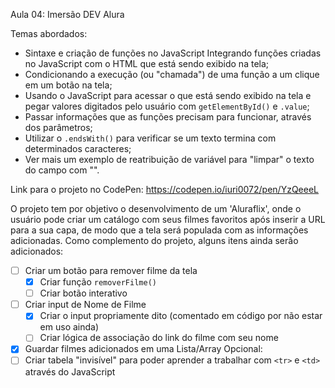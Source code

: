 Aula 04: Imersão DEV Alura

Temas abordados:

- Sintaxe e criação de funções no JavaScript Integrando funções criadas no JavaScript com o HTML que está sendo exibido na tela;
- Condicionando a execução (ou "chamada") de uma função a um clique em um botão na tela;
- Usando o JavaScript para acessar o que está sendo exibido na tela e pegar valores digitados pelo usuário com `getElementById()` e `.value`;
- Passar informações que as funções precisam para funcionar, através dos parâmetros;
- Utilizar o `.endsWith()` para verificar se um texto termina com determinados caracteres;
- Ver mais um exemplo de reatribuição de variável para "limpar" o texto do campo com "".

Link para o projeto no CodePen: https://codepen.io/iuri0072/pen/YzQeeeL

O projeto tem por objetivo o desenvolvimento de um 'Aluraflix', onde o usuário pode criar um catálogo com seus filmes favoritos após inserir a URL para a sua capa, de modo que a tela será populada com as informações adicionadas.
Como complemento do projeto, alguns itens ainda serão adicionados:
- [ ] Criar um botão para remover filme da tela
  - [x] Criar função `removerFilme()`
  - [ ] Criar botão interativo
- [ ] Criar input de Nome de Filme
  - [x] Criar o input propriamente dito (comentado em código por não estar em uso ainda)
  - [ ] Criar lógica de associação do link do filme com seu nome
- [x] Guardar filmes adicionados em uma Lista/Array
Opcional:
- [ ] Criar tabela "invisível" para poder aprender a trabalhar com `<tr>` e `<td>` através do JavaScript
